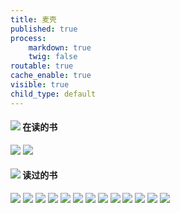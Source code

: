 ```yaml
---
title: 麦壳
published: true
process:
    markdown: true
    twig: false
routable: true
cache_enable: true
visible: true
child_type: default
---
```


#### ![](bookshelf_24px_1180286_easyicon.net.png) 在读的书

![](23363081-1_w_2.jpg)
![](23658780-1_w_1.jpg)

#### ![](bookshelf_24px_1180286_easyicon.net.png) 读过的书

![](23855757-1_w_2.jpg)
![](23678496-1_w_8.jpg)
![](23232323-1_w_1.jpg)
![](23634430-1_w_1.jpg)
![](23595604-1_w_2.jpg)
![](23347736-1_w_1.jpg)
![](23654487-1_w_1.jpg)
![](23795865-1_w_1.jpg)
![](20629180-1_w_1.jpg)
![](23539963-2_w_4.jpg)
![](22937420-1_w_1.jpg)
![](8851357-1_w_1.jpg)
![](1071520472-1_w_1.jpg)